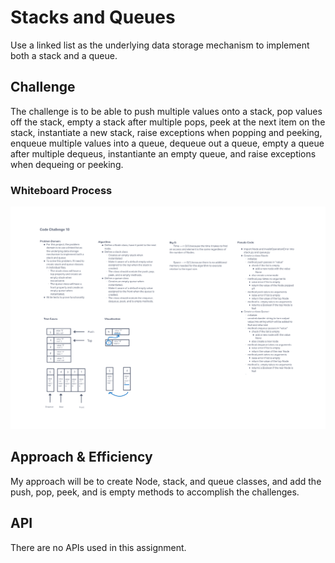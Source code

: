 # Stacks and Queues

Use a linked list as the underlying data storage mechanism to implement both a stack and a queue.

## Challenge

The challenge is to be able to push multiple values onto a stack, pop values off the stack, empty a stack after multiple pops, peek at the next item on the stack, instantiate a new stack, raise exceptions when popping and peeking, enqueue multiple values into a queue, dequeue out a queue, empty a queue after multiple dequeus, instantiante an empty queue, and raise exceptions when dequeing or peeking.

### Whiteboard Process

![Whiteboard image](./stack-and-queue.png)

## Approach & Efficiency

My approach will be to create Node, stack, and queue classes, and add the push, pop, peek, and is empty methods to accomplish the challenges.

## API

There are no APIs used in this assignment.
